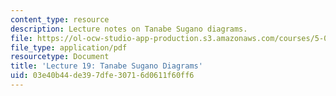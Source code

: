 ```yaml
---
content_type: resource
description: Lecture notes on Tanabe Sugano diagrams.
file: https://ol-ocw-studio-app-production.s3.amazonaws.com/courses/5-04-principles-of-inorganic-chemistry-ii-fall-2008/03e40b44de397dfe30716d0611f60ff6_lecture_19.pdf
file_type: application/pdf
resourcetype: Document
title: 'Lecture 19: Tanabe Sugano Diagrams'
uid: 03e40b44-de39-7dfe-3071-6d0611f60ff6
---
```

